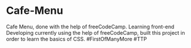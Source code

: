 # Cafe-Menu
Cafe Menu, done with the help of freeCodeCamp.
Learning front-end Developing currently using the help of freeCodeCamp, built this project in order to learn the basics of CSS.
#FirstOfManyMore
#TTP
